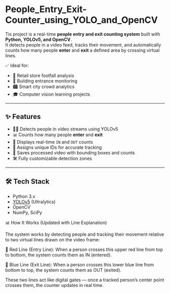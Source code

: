 # People_Entry_Exit-Counter_using_YOLO_and_OpenCV

Tis project is a real-time **people entry and exit counting system** built with **Python, YOLOv5, and OpenCV**.  
It detects people in a video feed, tracks their movement, and automatically counts how many people **enter** and **exit** a defined area by crossing virtual lines.

✅ Ideal for:
- 🏪 Retail store footfall analysis  
- 🏢 Building entrance monitoring  
- 🏙️ Smart city crowd analytics  
- 🎓 Computer vision learning projects

---

## ✨ Features

- 🚶‍♂️ Detects people in video streams using YOLOv5  
- 📊 Counts how many people **enter** and **exit**  
- 🔢 Displays real-time `IN` and `OUT` counts  
- 🧠 Assigns unique IDs for accurate tracking  
- 💾 Saves processed video with bounding boxes and counts  
- 🛠️ Fully customizable detection zones

---

## 🛠️ Tech Stack

- Python 3.x  
- [YOLOv5](https://github.com/ultralytics/yolov5) (Ultralytics)  
- OpenCV  
- NumPy, SciPy

📊 How It Works (Updated with Line Explanation)

The system works by detecting people and tracking their movement relative to two virtual lines drawn on the video frame:

🔴 Red Line (Entry Line):
When a person crosses this upper red line from top to bottom, the system counts them as IN (entered).

🔵 Blue Line (Exit Line):
When a person crosses this lower blue line from bottom to top, the system counts them as OUT (exited).

These two lines act like digital gates — once a tracked person’s center point crosses them, the counter updates in real time.
